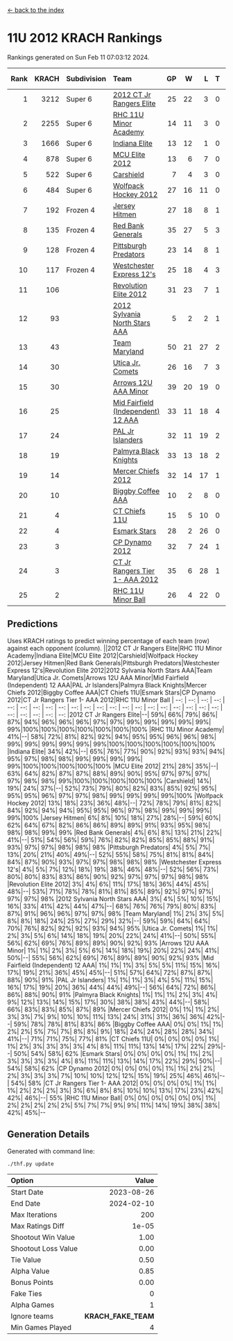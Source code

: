 [<- back to the index](readme.md)
# 11U 2012 KRACH Rankings
Rankings generated on Sun Feb 11 07:03:12 2024.

Rank|KRACH|Subdivision|Team|GP|W|L|T|OTW|OTL|SoS|Exp Wins|Win Diff
---:|---:|:---|:---|---:|---:|---:|---:|---:|---:|---:|---:|---:
1|3212|Super 6|[2012 CT Jr Rangers Elite](https://gamesheetstats.com/seasons/3664/teams/140909/schedule)|25|22|3|0|1|0|544|22.8|-0.0
2|2255|Super 6|[RHC 11U Minor Academy](https://gamesheetstats.com/seasons/3664/teams/140913/schedule)|14|11|3|0|0|1|908|11.8|-0.0
3|1666|Super 6|[Indiana Elite](https://gamesheetstats.com/seasons/3664/teams/144355/schedule)|13|12|1|0|1|0|174|12.8|-0.0
4|878|Super 6|[MCU Elite 2012](https://gamesheetstats.com/seasons/3664/teams/140908/schedule)|13|6|7|0|2|2|1635|6.8|-0.0
5|522|Super 6|[Carshield](https://gamesheetstats.com/seasons/3664/teams/160344/schedule)|7|4|3|0|0|1|841|4.8|-0.0
6|484|Super 6|[Wolfpack Hockey 2012](https://gamesheetstats.com/seasons/3664/teams/140914/schedule)|27|16|11|0|1|2|945|16.8|-0.0
7|192|Frozen 4|[Jersey Hitmen](https://gamesheetstats.com/seasons/3664/teams/140915/schedule)|27|18|8|1|0|0|538|19.4|0.0
8|135|Frozen 4|[Red Bank Generals](https://gamesheetstats.com/seasons/3664/teams/140916/schedule)|35|27|5|3|3|0|40|29.4|0.0
9|128|Frozen 4|[Pittsburgh Predators](https://gamesheetstats.com/seasons/3664/teams/140925/schedule)|23|14|8|1|0|1|354|15.4|0.0
10|117|Frozen 4|[Westchester Express 12's](https://gamesheetstats.com/seasons/3664/teams/140919/schedule)|25|18|4|3|2|1|52|20.4|0.0
11|106||[Revolution Elite 2012](https://gamesheetstats.com/seasons/3664/teams/140924/schedule)|31|23|7|1|1|1|56|24.4|0.0
12|93||[2012 Sylvania North Stars AAA](https://gamesheetstats.com/seasons/3664/teams/162461/schedule)|5|2|2|1|0|0|572|3.3|-0.0
13|43||[Team Maryland](https://gamesheetstats.com/seasons/3664/teams/140928/schedule)|50|21|27|2|1|0|510|22.9|0.0
14|30||[Utica Jr. Comets](https://gamesheetstats.com/seasons/3664/teams/140923/schedule)|26|16|7|3|2|1|28|18.4|0.0
15|30||[Arrows 12U AAA Minor](https://gamesheetstats.com/seasons/3664/teams/140920/schedule)|39|20|19|0|4|0|72|20.9|0.0
16|25||[Mid Fairfield (Independent) 12 AAA](https://gamesheetstats.com/seasons/3664/teams/140910/schedule)|33|11|18|4|1|2|91|13.9|0.0
17|24||[PAL Jr Islanders](https://gamesheetstats.com/seasons/3664/teams/140921/schedule)|32|11|19|2|1|4|263|12.9|0.0
18|19||[Palmyra Black Knights](https://gamesheetstats.com/seasons/3664/teams/140927/schedule)|33|13|18|2|0|1|53|14.9|0.0
19|14||[Mercer Chiefs 2012](https://gamesheetstats.com/seasons/3664/teams/140918/schedule)|32|14|17|1|0|2|40|15.4|0.0
20|10||[Biggby Coffee AAA](https://gamesheetstats.com/seasons/3664/teams/144354/schedule)|10|2|8|0|0|0|523|2.9|0.0
21|4||[CT Chiefs 11U](https://gamesheetstats.com/seasons/3664/teams/140912/schedule)|15|5|10|0|1|1|13|5.9|0.0
22|4||[Esmark Stars](https://gamesheetstats.com/seasons/3664/teams/140926/schedule)|28|2|26|0|0|0|541|2.9|0.0
23|3||[CP Dynamo 2012](https://gamesheetstats.com/seasons/3664/teams/140922/schedule)|32|7|24|1|1|1|40|8.4|0.0
24|3||[CT Jr Rangers Tier 1- AAA 2012](https://gamesheetstats.com/seasons/3664/teams/140911/schedule)|35|6|28|1|1|0|48|7.4|0.0
25|2||[RHC 11U Minor Ball](https://gamesheetstats.com/seasons/3664/teams/140917/schedule)|26|4|22|0|0|2|50|4.9|0.0

## Predictions
Uses KRACH ratings to predict winning percentage of each team (row) against each opponent (column).
||2012 CT Jr Rangers Elite|RHC 11U Minor Academy|Indiana Elite|MCU Elite 2012|Carshield|Wolfpack Hockey 2012|Jersey Hitmen|Red Bank Generals|Pittsburgh Predators|Westchester Express 12's|Revolution Elite 2012|2012 Sylvania North Stars AAA|Team Maryland|Utica Jr. Comets|Arrows 12U AAA Minor|Mid Fairfield (Independent) 12 AAA|PAL Jr Islanders|Palmyra Black Knights|Mercer Chiefs 2012|Biggby Coffee AAA|CT Chiefs 11U|Esmark Stars|CP Dynamo 2012|CT Jr Rangers Tier 1- AAA 2012|RHC 11U Minor Ball
| --: | --: | --: | --: | --: | --: | --: | --: | --: | --: | --: | --: | --: | --: | --: | --: | --: | --: | --: | --: | --: | --: | --: | --: | --: | --: 
|2012 CT Jr Rangers Elite|--| 59%| 66%| 79%| 86%| 87%| 94%| 96%| 96%| 96%| 97%| 97%| 99%| 99%| 99%| 99%| 99%| 99%|100%|100%|100%|100%|100%|100%|100%
|RHC 11U Minor Academy| 41%|--| 58%| 72%| 81%| 82%| 92%| 94%| 95%| 95%| 96%| 96%| 98%| 99%| 99%| 99%| 99%| 99%| 99%|100%|100%|100%|100%|100%|100%
|Indiana Elite| 34%| 42%|--| 65%| 76%| 77%| 90%| 92%| 93%| 93%| 94%| 95%| 97%| 98%| 98%| 99%| 99%| 99%| 99%| 99%|100%|100%|100%|100%|100%
|MCU Elite 2012| 21%| 28%| 35%|--| 63%| 64%| 82%| 87%| 87%| 88%| 89%| 90%| 95%| 97%| 97%| 97%| 97%| 98%| 98%| 99%|100%|100%|100%|100%|100%
|Carshield| 14%| 19%| 24%| 37%|--| 52%| 73%| 79%| 80%| 82%| 83%| 85%| 92%| 95%| 95%| 95%| 96%| 97%| 97%| 98%| 99%| 99%| 99%| 99%|100%
|Wolfpack Hockey 2012| 13%| 18%| 23%| 36%| 48%|--| 72%| 78%| 79%| 81%| 82%| 84%| 92%| 94%| 94%| 95%| 95%| 96%| 97%| 98%| 99%| 99%| 99%| 99%|100%
|Jersey Hitmen|  6%|  8%| 10%| 18%| 27%| 28%|--| 59%| 60%| 62%| 64%| 67%| 82%| 86%| 86%| 89%| 89%| 91%| 93%| 95%| 98%| 98%| 98%| 99%| 99%
|Red Bank Generals|  4%|  6%|  8%| 13%| 21%| 22%| 41%|--| 51%| 54%| 56%| 59%| 76%| 82%| 82%| 85%| 85%| 88%| 91%| 93%| 97%| 97%| 98%| 98%| 98%
|Pittsburgh Predators|  4%|  5%|  7%| 13%| 20%| 21%| 40%| 49%|--| 52%| 55%| 58%| 75%| 81%| 81%| 84%| 84%| 87%| 90%| 93%| 97%| 97%| 98%| 98%| 98%
|Westchester Express 12's|  4%|  5%|  7%| 12%| 18%| 19%| 38%| 46%| 48%|--| 52%| 56%| 73%| 80%| 80%| 83%| 83%| 86%| 90%| 92%| 97%| 97%| 97%| 98%| 98%
|Revolution Elite 2012|  3%|  4%|  6%| 11%| 17%| 18%| 36%| 44%| 45%| 48%|--| 53%| 71%| 78%| 78%| 81%| 81%| 85%| 89%| 92%| 97%| 97%| 97%| 97%| 98%
|2012 Sylvania North Stars AAA|  3%|  4%|  5%| 10%| 15%| 16%| 33%| 41%| 42%| 44%| 47%|--| 68%| 76%| 76%| 79%| 80%| 83%| 87%| 91%| 96%| 96%| 97%| 97%| 98%
|Team Maryland|  1%|  2%|  3%|  5%|  8%|  8%| 18%| 24%| 25%| 27%| 29%| 32%|--| 59%| 59%| 64%| 64%| 70%| 76%| 82%| 92%| 92%| 93%| 94%| 95%
|Utica Jr. Comets|  1%|  1%|  2%|  3%|  5%|  6%| 14%| 18%| 19%| 20%| 22%| 24%| 41%|--| 50%| 55%| 56%| 62%| 69%| 76%| 89%| 89%| 90%| 92%| 93%
|Arrows 12U AAA Minor|  1%|  1%|  2%|  3%|  5%|  6%| 14%| 18%| 19%| 20%| 22%| 24%| 41%| 50%|--| 55%| 56%| 62%| 69%| 76%| 89%| 89%| 90%| 92%| 93%
|Mid Fairfield (Independent) 12 AAA|  1%|  1%|  1%|  3%|  5%|  5%| 11%| 15%| 16%| 17%| 19%| 21%| 36%| 45%| 45%|--| 51%| 57%| 64%| 72%| 87%| 87%| 88%| 90%| 91%
|PAL Jr Islanders|  1%|  1%|  1%|  3%|  4%|  5%| 11%| 15%| 16%| 17%| 19%| 20%| 36%| 44%| 44%| 49%|--| 56%| 64%| 72%| 86%| 86%| 88%| 90%| 91%
|Palmyra Black Knights|  1%|  1%|  1%|  2%|  3%|  4%|  9%| 12%| 13%| 14%| 15%| 17%| 30%| 38%| 38%| 43%| 44%|--| 58%| 66%| 83%| 83%| 85%| 87%| 89%
|Mercer Chiefs 2012|  0%|  1%|  1%|  2%|  3%|  3%|  7%|  9%| 10%| 10%| 11%| 13%| 24%| 31%| 31%| 36%| 36%| 42%|--| 59%| 78%| 78%| 81%| 83%| 86%
|Biggby Coffee AAA|  0%|  0%|  1%|  1%|  2%|  2%|  5%|  7%|  7%|  8%|  8%|  9%| 18%| 24%| 24%| 28%| 28%| 34%| 41%|--| 71%| 71%| 75%| 77%| 81%
|CT Chiefs 11U|  0%|  0%|  0%|  0%|  1%|  1%|  2%|  3%|  3%|  3%|  3%|  4%|  8%| 11%| 11%| 13%| 14%| 17%| 22%| 29%|--| 50%| 54%| 58%| 62%
|Esmark Stars|  0%|  0%|  0%|  0%|  1%|  1%|  2%|  3%|  3%|  3%|  3%|  4%|  8%| 11%| 11%| 13%| 14%| 17%| 22%| 29%| 50%|--| 54%| 58%| 62%
|CP Dynamo 2012|  0%|  0%|  0%|  0%|  1%|  1%|  2%|  2%|  2%|  3%|  3%|  3%|  7%| 10%| 10%| 12%| 12%| 15%| 19%| 25%| 46%| 46%|--| 54%| 58%
|CT Jr Rangers Tier 1- AAA 2012|  0%|  0%|  0%|  0%|  1%|  1%|  1%|  2%|  2%|  2%|  3%|  3%|  6%|  8%|  8%| 10%| 10%| 13%| 17%| 23%| 42%| 42%| 46%|--| 55%
|RHC 11U Minor Ball|  0%|  0%|  0%|  0%|  0%|  0%|  1%|  2%|  2%|  2%|  2%|  2%|  5%|  7%|  7%|  9%|  9%| 11%| 14%| 19%| 38%| 38%| 42%| 45%|--

## Generation Details

Generated with command line:
```
./thf.py update
```

| Option | Value |
| :----- | ----: |
| Start Date | 2023-08-26 |
| End Date | 2024-02-10 |
| Max Iterations | 200 |
| Max Ratings Diff | 1e-05 |
| Shootout Win Value | 1.00 |
| Shootout Loss Value | 0.00 |
| Tie Value | 0.50 |
| Alpha Value | 0.85 |
| Bonus Points | 0.00 |
| Fake Ties | 0 |
| Alpha Games | 1 |
| Ignore teams | __KRACH_FAKE_TEAM__ |
| Min Games Played | 4 |

